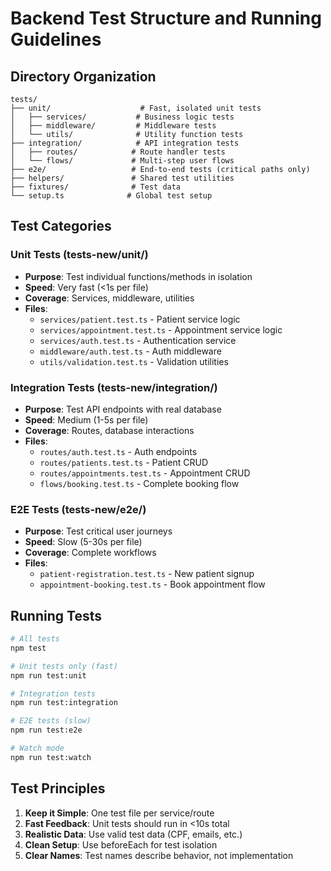 # Backend Test Structure and Running Guidelines

## Directory Organization

```
tests/
├── unit/                    # Fast, isolated unit tests
│   ├── services/           # Business logic tests
│   ├── middleware/         # Middleware tests
│   └── utils/              # Utility function tests
├── integration/            # API integration tests
│   ├── routes/            # Route handler tests
│   └── flows/             # Multi-step user flows
├── e2e/                   # End-to-end tests (critical paths only)
├── helpers/               # Shared test utilities
├── fixtures/              # Test data
└── setup.ts              # Global test setup

```

## Test Categories

### Unit Tests (tests-new/unit/)
- **Purpose**: Test individual functions/methods in isolation
- **Speed**: Very fast (<1s per file)
- **Coverage**: Services, middleware, utilities
- **Files**: 
  - `services/patient.test.ts` - Patient service logic
  - `services/appointment.test.ts` - Appointment service logic
  - `services/auth.test.ts` - Authentication service
  - `middleware/auth.test.ts` - Auth middleware
  - `utils/validation.test.ts` - Validation utilities

### Integration Tests (tests-new/integration/)
- **Purpose**: Test API endpoints with real database
- **Speed**: Medium (1-5s per file)
- **Coverage**: Routes, database interactions
- **Files**:
  - `routes/auth.test.ts` - Auth endpoints
  - `routes/patients.test.ts` - Patient CRUD
  - `routes/appointments.test.ts` - Appointment CRUD
  - `flows/booking.test.ts` - Complete booking flow

### E2E Tests (tests-new/e2e/)
- **Purpose**: Test critical user journeys
- **Speed**: Slow (5-30s per file)
- **Coverage**: Complete workflows
- **Files**:
  - `patient-registration.test.ts` - New patient signup
  - `appointment-booking.test.ts` - Book appointment flow

## Running Tests

```bash
# All tests
npm test

# Unit tests only (fast)
npm run test:unit

# Integration tests
npm run test:integration

# E2E tests (slow)
npm run test:e2e

# Watch mode
npm run test:watch
```

## Test Principles

1. **Keep it Simple**: One test file per service/route
2. **Fast Feedback**: Unit tests should run in <10s total
3. **Realistic Data**: Use valid test data (CPF, emails, etc.)
4. **Clean Setup**: Use beforeEach for test isolation
5. **Clear Names**: Test names describe behavior, not implementation
